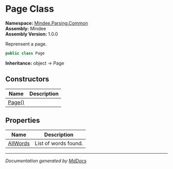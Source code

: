 ﻿<!--  
  <auto-generated>   
    The contents of this file were generated by a tool.  
    Changes to this file may be list if the file is regenerated  
  </auto-generated>   
-->

# Page Class

**Namespace:** [Mindee.Parsing.Common](../index.md)  
**Assembly:** Mindee  
**Assembly Version:** 1.0.0

Reprensent a page.

```csharp
public class Page
```

**Inheritance:** object → Page

## Constructors

| Name                            | Description |
| ------------------------------- | ----------- |
| [Page()](constructors/index.md) |             |

## Properties

| Name                               | Description          |
| ---------------------------------- | -------------------- |
| [AllWords](properties/AllWords.md) | List of words found. |

___

*Documentation generated by [MdDocs](https://github.com/ap0llo/mddocs)*
